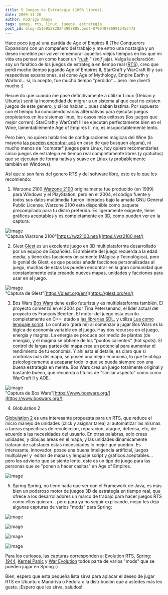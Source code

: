 ```yaml
---
title: 5 Juegos de Estrategia (100% libres).
date: 2009-11-26
author: Rodrigo Amaya
tags: games, rts, linux, juegos, estrategia
post_id: blog-3515952828243908885.post-8790487069912455472
---
```


Hace poco jugué una partida de Age of Empires II (The Conquerors Expansion) con un compañero del trabajo y me entro una nostalgia y un deseo increíble por volver rememorar aquellos viejos tiempos en los que mi vida era pensar en como hacer un "[rush](https://usuarios.lycos.es/aprendizaoe/pon.php?web=proyecto2.html)
" (*snif* jaja). Valga la aclaración: soy un fanático de los juegos de estrategia en tiempo real ([RTS](https://es.wikipedia.org/wiki/Juego_de_estrategia_en_tiempo_real)), creo que perdí mucho tiempo jugando Age of Empires II, StarCraft y WarCraft III y sus respectivas expansiones, así como Age of Mythology, Empire Earth y Warlord... si, lo acepto, fue mucho tiempo "perdido"... pero  me divertí mucho :)

Recuerdo que cuando me pase definitivamente a utilizar Linux (Debian y Ubuntu) sentí la incomodidad de migrar a un sistema al que casi no existen juegos de este genero, y si los habían... pues daban lastima. Por supuesto con el tiempo fui conociendo varias alternativas para ejecutar juegos propietarios en los sistemas linux, los casos más exitosos (los juegos que mejor corren): StarCraft y WarCraft III se ejecutan perfectamente bien en el Wine, lamentablemente Age of Empires II, no, es insoportablemente lento.

Pero bien, no quiero hablarles de configuraciones mágicas del Wine (la mayoría [las pueden encontrar acá](https://appdb.winehq.org/) en caso de que busquen alguna), ni mucho menos de "comprar" juegos para Linux, hoy quiero recomendarles cinco juegos de estrategia en tiempo real completamente libres (y gratuitos) que se ejecutan de forma nativa y suave en Linux (y probablemente también en Windows).

Así que si son fans del genero RTS y del software libre, esto es lo que les recomiendo:

1) Warzone 2100
[Warzone 2100](https://www.junauza.com/2008/06/linux-got-game-warzone-2100.html) originalmente fue producido (en 1999) para Windows y el PlayStation, pero en el
2004, el código fuente y todos sus datos multimedia fueron liberados bajo la amada GNU General Public License. Warzone 2100 esta disponible como paquete precompilado para tu distro preferida. Es ligeramente exigente, tiene gráficos aceptables y es completamente en 3D, como pueden ver en la captura:

![image](https://4.bp.blogspot.com/_UqUwVPikChs/SMerpDyqwmI/AAAAAAAAFFM/IdZO59fTfjo/s400/warzone.jpg)    
"Captura Warzone 2100"[https://wz2100.net/](https://wz2100.net/)

2) Glest
[Glest](https://glest.org/) es un
excelente juego en 3D multiplataforma desarrollado por un equipo de Españoles. El ambiente del juego recuerda a la edad media, y tiene dos facciones únicamente (Mágica y Tecnológica), pero lo genial de Glest, es que puedes añadir facciones personalizadas al juego, muchas de estas las pueden encontrar en la gran comunidad que constantemente esta creando nuevos mapas, unidades y facciones para usar en el juego.

![image](https://4.bp.blogspot.com/_UqUwVPikChs/SMerpTkB5rI/AAAAAAAAFFU/wTVddqZ1kxw/s400/glest.jpg)    
"Captura de
Glest"[https://glest.org/en/](https://glest.org/en/)

3) Bos Wars
[Bos Wars](https://www.boswars.org/) tiene
estilo futurista y es multiplataforma también. El proyecto comenzó en el 2004 por Tina Petersenand, el líder actual del proyecto es François Beerten. El motor del juego esta escrito completamente en C++  atado a [las librerías SDL](https://www.libsdl.org/), y utiliza [Lua como lenguaje script](https://www.lua.org/). Lo confuso (para mi) al comenzar a jugar Bos Wars es la lógica de economía variable en el juego. Hay dos recursos en el juego, energía y magma. La energía se produce por medio de plantas (de energía), y el magma se obtiene de los "puntos calientes" (hot spots). El control de largas partes del mapa crea un potencial para aumentar el rendimiento de tu economía. Y ahí esta el detalle, es claro que si controlas más del mapa, se posee una mejor economía, lo que te obliga psicologicamente a acaparar todo lo que se pueda siempre con una buena estrategia en mente. Bos Wars crea un juego totalmente original y bastante bueno, que recuerda a títulos de "similar aspecto" como como WarCraft II y AOE.

![image](https://4.bp.blogspot.com/_UqUwVPikChs/SMerpeoFypI/AAAAAAAAFFc/SPB6e9M7uR8/s400/boswars-2.4-0.jpg)    
"Captura de Bos Wars"[https://www.boswars.org/](https://www.boswars.org/)

4) Globulation 2

[Globulation 2](https://www.globulation2.org/) es una interesante propuesta
para un RTS, que reduce el micro manejo de unidades (click y asignar tarea) al automatizar las mismas a tareas especificas de recoleccion, reparacion, ataque, defensa, etc, de acuerdo a las necesidades del usuario. En otras palabras, solo creas unidades, y dibujas areas en el mapa, y las unidades dinamicamente trataran de satisfacer estas necesidades lo mejor que pueden. Es interesante, innovador, posee una buena inteligencia artificial, juegos multiplayer y  editor de mapas y lenguaje script y gráficos aceptables... pero les advierto que se siente lento, este es un tipo de juego para las personas que se "ponen a hacer casitas" en Age of Empires.

![image](https://4.bp.blogspot.com/_UqUwVPikChs/SMerpiDMpCI/AAAAAAAAFFk/LvLDdNbhhos/s400/globu2.jpg)  

5) Spring Spring, no tiene nada que ver con el Framework de Java, es más bien un poderoso motor de juegos 3D de estrategia en tiempo real, que ofrece a los desarrolladores un marco de trabajo para hacer juegos RTS como ellos quieran... pero para ya no seguir explicando, mejor les dejo algunas capturas de varios "mods" para Spring:

![image](https://springrts.com/mediawiki/images/thumb/8/85/EvoRTS_screenshot.jpg/300px-EvoRTS_screenshot.jpg)    

![image](https://springrts.com/mediawiki/images/thumb/2/24/S44_tigers.jpg/300px-S44_tigers.jpg)    

![image](https://springrts.com/mediawiki/images/thumb/1/19/Kernel_Panic_3.4.jpg/300px-Kernel_Panic_3.4.jpg)  

![image](https://springrts.com/mediawiki/images/thumb/7/70/Warevoscreen.jpg/300px-Warevoscreen.jpg)    

Para los curiosos, las capturas corresponden a: [Evolution RTS](https://www.evolutionrts.info/), [Spring: 1944](https://www.spring1944.org/), [Kernel Panic](https://springrts.com/wiki/Kernel_Panic) y [War Evolution](https://springrts.com/wiki/War_Evolution) todos parte de varios "mods" que se pueden jugar en Spring :)

Bien, espero que esta pequeña lista sirva para aplacar el deseo de jugar RTS en Ubuntu o Mandriva o Fedora o la distribución que a ustedes más les guste. ¡Espero que les sirva, saludos!
